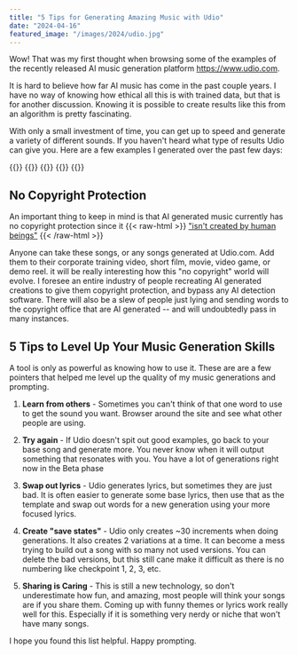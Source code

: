 ```yaml
---
title: "5 Tips for Generating Amazing Music with Udio"
date: "2024-04-16"
featured_image: "/images/2024/udio.jpg"
---
```


Wow! That was my first thought when browsing some of the examples of the recently released AI music generation platform https://www.udio.com.

It is hard to believe how far AI music has come in the past couple years. I have no way of knowing how ethical all this is with trained data, but that is for another discussion. Knowing it is possible to create results like this from an algorithm is pretty fascinating. 

With only a small investment of time, you can get up to speed and generate a variety of different sounds. If you haven't heard what type of results Udio can give you. Here are a few examples I generated over the past few days:

{{<audio-player src="/audio/udio-example/TearsOfTheSilentNight.mp3" caption="Japanese Rock" >}}
{{<audio-player src="/audio/udio-example/LoneSerenade.mp3" caption="Guitar Virtuoso" >}}
{{<audio-player src="/audio/udio-example/StardustBeginnings.mp3" caption="Disney-esque" >}}
{{<audio-player src="/audio/udio-example/MarchOfValor.mp3" caption="Slow Orchestral" >}}
{{<audio-player src="/audio/udio-example/TwilightSerenade.mp3" caption="Synthwave Pop" >}}

## No Copyright Protection

An important thing to keep in mind is that AI generated music currently has no copyright protection since it {{< raw-html >}} <a class="display: inline" href="https://www.abajournal.com/web/article/ai-generated-music-is-everywhere-is-any-of-it-legal#:~:text=The%20U.S.%20Copyright%20Office%20only,interpret%20prompts%20and%20generate%20material.%E2%80%9D" target="blank">"isn't created by human beings"</a> {{< /raw-html >}}

Anyone can take these songs, or any songs generated at Udio.com. Add them to their corporate training video, short film, movie, video game, or demo reel. it will be really interesting how this "no copyright" world will evolve. I foresee an entire industry of people recreating AI generated creations to give them copyright protection, and bypass any AI detection software. There will also be a slew of people just lying and sending words to the copyright office that are AI generated -- and will undoubtedly pass in many instances.

## 5 Tips to Level Up Your Music Generation Skills
A tool is only as powerful as knowing how to use it. These are are a few pointers that helped me level up the quality of my music generations and prompting.  

1. __Learn from others__ - Sometimes you can't think of that one word to use to get the sound you want. Browser around the site and see what other people are using.

1. __Try again__ - If Udio doesn't spit out good examples, go back to your base song and generate more. You never know when it will output something that resonates with you. You have a lot of generations right now in the Beta phase

1. __Swap out lyrics__ - Udio generates lyrics, but sometimes they are just bad. It is often easier to generate some base lyrics, then use that as the template and swap out words for a new generation using your more focused lyrics.

1. __Create "save states"__ - Udio only creates ~30 increments when doing generations. It also creates 2 variations at a time. It can become a mess trying to build out a song with so many not used versions. You can delete the bad versions, but this still cane make it difficult as there is no numbering like checkpoint 1, 2, 3, etc. 

1. __Sharing is Caring__ - This is still a new technology, so don't underestimate how fun, and amazing, most people will think your songs are if you share them. Coming up with funny themes or lyrics work really well for this. Especially if it is something very nerdy or niche that won't have many songs.


I hope you found this list helpful. Happy prompting.